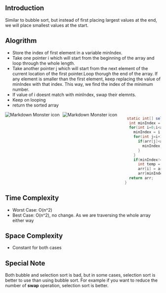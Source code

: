 ## Introduction

Similar to bubble sort, but instead of first placing largest values at the end, we will place smallest values at the start.

## Alogrithm
- Store the index of first element in a variable minIndex.
- Take one pointer i which will start from the beginning of the array and loop through the whole length. 
- Take another pointer j which will start from the next element of the current location of the first pointer.Loop thorugh the end of the array. If any element is smaller than the first element, keep replacing the value of minIndex with that index. This way, we find the index of the minimum number.
- If value of i doesnt match with minIndex, swap their elemnts.
- Keep on looping
- return the sorted array

<img src="https://upload.wikimedia.org/wikipedia/commons/9/94/Selection-Sort-Animation.gif"
     alt="Markdown Monster icon"
     style="float: left; margin-right: 10px;" />
 
<img src="https://www.w3resource.com/w3r_images/selection-short.png"
     alt="Markdown Monster icon"
     style="float: left; margin-right: 10px;" />

```java

   static int[] selectionSort(int[] arr){
    int minIndex = 0;
    for(int i=0;i<arr.length;i++){
      minIndex = i;
      for(int j=i+1;j<arr.length;j++){
        if(arr[j]<arr[minIndex]){
          minIndex = j;
        }
      }
      if(minIndex!=i){
        int temp = arr[i];
        arr[i] = arr[minIndex];
        arr[minIndex] = temp;
    return arr;
  }
```


## Time Complexity
- Worst Case: O(n^2)
- Best Case: O(n^2), no change. As we are traversing the whole array either way

## Space Complexity
- Constant for both cases

## Special Note
Both bubble and selection sort is bad, but in some cases, selection sort is better to use than using bubble sort. For example if you want to reduce the number of **swap** operation, selection sort is better.

